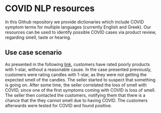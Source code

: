 # COVID NLP resources

In this Github repository we provide dictionaries which include COVID symptom terms for multiple languages (currently English and Greek). Our resources can be used to identify possible COVID cases via product review, regarding smell, taste or hearing.

## Use case scenario

As presented in the following [link](https://www.iflscience.com/health-and-medicine/people-are-leaving-1star-reviews-of-scented-candles-seemingly-unaware-they-have-covid/), customers have rated poorly products with 1-star, without a reasonable cause. In the case presented previously, customers were rating candles with 1-star, as they were not getting the expected smell of the candles. The seller started to suspect that something is going on. After some time, the seller correlated the loss of smell with COVID, since one of the first symptoms coming with COVID is loss of smell. The seller then contacted the customers, notifying them that there is a chance that the they cannot smell due to having COVID. The customers afterwards were tested for COVID and found positive.
